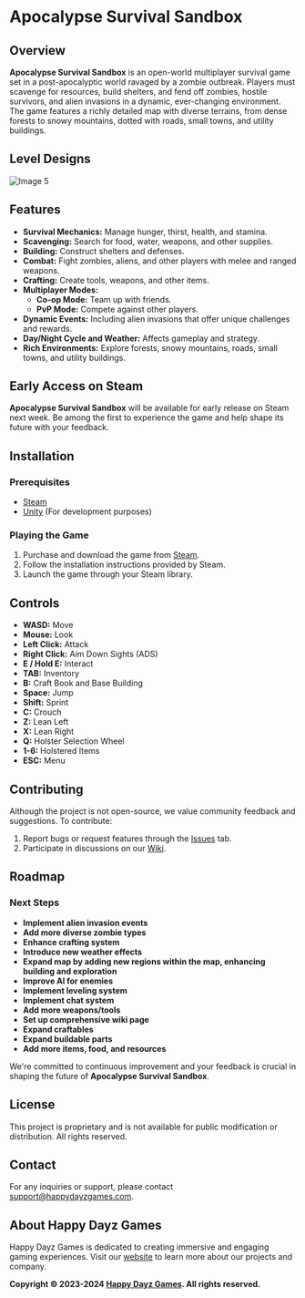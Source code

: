 # Apocalypse Survival Sandbox

## Overview

**Apocalypse Survival Sandbox** is an open-world multiplayer survival game set in a post-apocalyptic world ravaged by a zombie outbreak. Players must scavenge for resources, build shelters, and fend off zombies, hostile survivors, and alien invasions in a dynamic, ever-changing environment. The game features a richly detailed map with diverse terrains, from dense forests to snowy mountains, dotted with roads, small towns, and utility buildings.

## Level Designs

![Image 5](https://assetstorev1-prd-cdn.unity3d.com/package-screenshot/66da25b3-e196-4047-aa35-96c0ed42c643.webp)

## Features

- **Survival Mechanics:** Manage hunger, thirst, health, and stamina.
- **Scavenging:** Search for food, water, weapons, and other supplies.
- **Building:** Construct shelters and defenses.
- **Combat:** Fight zombies, aliens, and other players with melee and ranged weapons.
- **Crafting:** Create tools, weapons, and other items.
- **Multiplayer Modes:**
  - **Co-op Mode:** Team up with friends.
  - **PvP Mode:** Compete against other players.
- **Dynamic Events:** Including alien invasions that offer unique challenges and rewards.
- **Day/Night Cycle and Weather:** Affects gameplay and strategy.
- **Rich Environments:** Explore forests, snowy mountains, roads, small towns, and utility buildings.

## Early Access on Steam

**Apocalypse Survival Sandbox** will be available for early release on Steam next week. Be among the first to experience the game and help shape its future with your feedback.

## Installation

### Prerequisites

- [Steam](https://store.steampowered.com/)
- [Unity](https://unity.com/) (For development purposes)

### Playing the Game

1. Purchase and download the game from [Steam](https://store.steampowered.com/).
2. Follow the installation instructions provided by Steam.
3. Launch the game through your Steam library.

## Controls

- **WASD:** Move
- **Mouse:** Look
- **Left Click:** Attack
- **Right Click:** Aim Down Sights (ADS)
- **E / Hold E:** Interact
- **TAB:** Inventory
- **B:** Craft Book and Base Building
- **Space:** Jump
- **Shift:** Sprint
- **C:** Crouch
- **Z:** Lean Left
- **X:** Lean Right
- **Q:** Holster Selection Wheel
- **1-6:** Holstered Items
- **ESC:** Menu

## Contributing

Although the project is not open-source, we value community feedback and suggestions. To contribute:

1. Report bugs or request features through the [Issues](https://github.com/Kearinl/-A.S.S-Apocalypse-Survival-Sandbox/issues) tab.
2. Participate in discussions on our [Wiki](https://github.com/Kearinl/-A.S.S-Apocalypse-Survival-Sandbox/wiki).

## Roadmap

### Next Steps

- **Implement alien invasion events**
- **Add more diverse zombie types**
- **Enhance crafting system**
- **Introduce new weather effects**
- **Expand map by adding new regions within the map, enhancing building and exploration**
- **Improve AI for enemies**
- **Implement leveling system**
- **Implement chat system**
- **Add more weapons/tools**
- **Set up comprehensive wiki page**
- **Expand craftables**
- **Expand buildable parts**
- **Add more items, food, and resources**

We're committed to continuous improvement and your feedback is crucial in shaping the future of **Apocalypse Survival Sandbox**.

## License

This project is proprietary and is not available for public modification or distribution. All rights reserved.

## Contact

For any inquiries or support, please contact [support@happydayzgames.com](mailto:support@happydayzgames.com).

## About Happy Dayz Games

Happy Dayz Games is dedicated to creating immersive and engaging gaming experiences. Visit our [website](http://www.happydayzgames.com) to learn more about our projects and company.

**Copyright © 2023-2024 [Happy Dayz Games](https://happydayzgames.com/). All rights reserved.**
